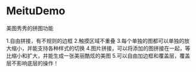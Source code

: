 MeituDemo
=========

美图秀秀的拼图功能

1.自由拼接，有不规则的边框
2.触摸区域不重叠
3.每个单独的图都可以单独的放大缩小，并能支持各种样式的切换
4.图片拼接，可以将添加的图拼接在一起，等比缩小和扩大，并能生成一张美丽酷炫的美图
5.可以自由加边框和覆盖层，覆盖层不影响底层的操作！


